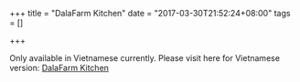 +++
title = "DalaFarm Kitchen"
date = "2017-03-30T21:52:24+08:00"
tags = []

+++

Only available in Vietnamese currently. Please visit here for Vietnamese version: [DalaFarm Kitchen](/dala-kitchen)